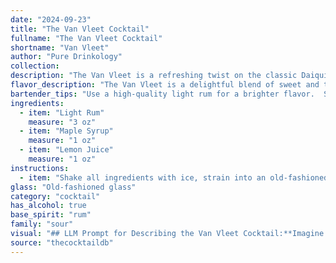 ```yaml
---
date: "2024-09-23"
title: "The Van Vleet Cocktail"
fullname: "The Van Vleet Cocktail"
shortname: "Van Vleet"
author: "Pure Drinkology"
collection:
description: "The Van Vleet is a refreshing twist on the classic Daiquiri family,  with a maple syrup sweetness replacing the traditional sugar. Its origin is unknown, likely a modern invention drawing on the popular rum and citrus combinations. "
flavor_description: "The Van Vleet is a delightful blend of sweet and tart. The light rum provides a smooth, slightly spiced backbone, while the maple syrup offers a rich, caramel-like sweetness. Lemon juice adds a bright, citrusy tang that balances the sweetness perfectly. The result is a refreshing and well-rounded cocktail that's perfect for warm weather. "
bartender_tips: "Use a high-quality light rum for a brighter flavor.  Shake vigorously with ice to chill and dilute the cocktail properly.  Adjust the maple syrup to your sweetness preference.  A good quality lemon juice will add brightness and balance.  Strain into a chilled coupe glass for a refreshing presentation. "
ingredients:
  - item: "Light Rum"
    measure: "3 oz"
  - item: "Maple Syrup"
    measure: "1 oz"
  - item: "Lemon Juice"
    measure: "1 oz"
instructions:
  - item: "Shake all ingredients with ice, strain into an old-fashioned glass over ice cubes, and serve."
glass: "Old-fashioned glass"
category: "cocktail"
has_alcohol: true
base_spirit: "rum"
family: "sour"
visual: "## LLM Prompt for Describing the Van Vleet Cocktail:**Imagine a glass filled with a captivating blend of amber and sunshine. The **Van Vleet**, a vibrant cocktail, invites you to explore its depths.  **Describe the visual elements of this cocktail, focusing on the following aspects:*** **Color:** What shades of amber, gold, and citrus are present?  Is the color clear or slightly cloudy? * **Texture:** Does the cocktail have a smooth, silky surface or a bubbly, frothy top?* **Garnish:** Imagine a simple, yet elegant garnish that complements the cocktail's flavors.  What might it be and how does it enhance the visual appeal?* **Glassware:**  Which type of glass would best showcase the beauty of this cocktail? (e.g., a coupe, martini glass, rocks glass)**Remember to use vivid language that paints a picture in the reader's mind.  Let your words evoke the visual experience of this delightful cocktail.** "
source: "thecocktaildb"
---
```



